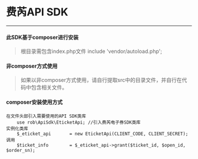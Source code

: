 # 费芮API SDK

---

#### 此SDK基于composer进行安装

>根目录需包含index.php文件
>   include 'vendor/autoload.php';

#### 非composer方式使用
>如果以非composer方式使用，请自行提取src中的目录文件，并自行在代码中包含相关文件。

    
#### composer安装使用方式

    在文件头部引入需要使用的API SDK类库
        use rob\ApiSdk\EticketApi; //引入费芮电子券SDK类库
    实例化类库
        $_eticket_api       = new EticketApi(CLIENT_CODE, CLIENT_SECRET);
    调用
        $ticket_info        = $_eticket_api->grant($ticket_id, $open_id, $order_sn);

